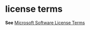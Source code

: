 # license terms

**See** [Microsoft Software License Terms](/style-guide/a-z-word-list-term-collections/m/software-license-terms)
